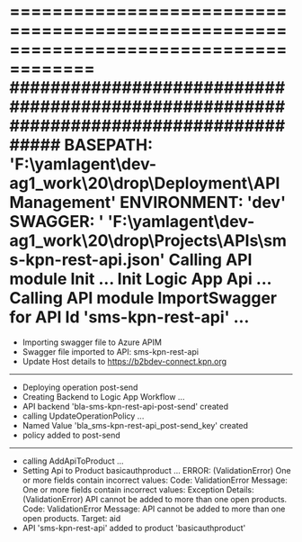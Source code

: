 ======================================================================================
######################################################################################
BASEPATH: 	 'F:\yamlagent\dev-ag1\_work\20\drop\Deployment\APIManagement'
ENVIRONMENT: 'dev'
SWAGGER: '	 'F:\yamlagent\dev-ag1\_work\20\drop\Projects\APIs\sms-kpn-rest-api.json'
Calling API module Init ...
Init Logic App Api ...
Calling API module ImportSwagger for API Id 'sms-kpn-rest-api' ...
======================================================================================
 - Importing swagger file to Azure APIM
 - Swagger file imported to API: sms-kpn-rest-api
 - Update Host details to https://b2bdev-connect.kpn.org
--------------------------------------------------
 - Deploying operation post-send
 - Creating Backend to Logic App Workflow ...
 - API backend 'bla-sms-kpn-rest-api-post-send' created
 - calling UpdateOperationPolicy ...
 - Named Value 'bla_sms-kpn-rest-api_post-send_key' created
 - policy added to post-send
--------------------------------------------------
 - calling AddApiToProduct ...
 - Setting Api to Product basicauthproduct ...
ERROR: (ValidationError) One or more fields contain incorrect values:
Code: ValidationError
Message: One or more fields contain incorrect values:
Exception Details:	(ValidationError) API cannot be added to more than one open products.
	Code: ValidationError
	Message: API cannot be added to more than one open products.
	Target: aid
 - API 'sms-kpn-rest-api' added to product 'basicauthproduct'
